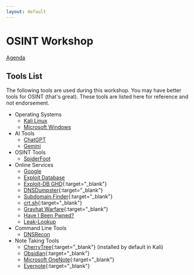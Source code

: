 ```yaml
---
layout: default
---
```


# OSINT Workshop
[Agenda](./index.md)

## Tools List

The following tools are used during this workshop. You may have better tools for OSINT (that's great). These tools are listed here for reference and not endorsement.

* Operating Systems
    * [Kali Linux](https://www.kali.org/)
    * [Microsoft Windows](https://www.microsoft.com/en-us/windows?r=1)
* AI Tools
    * [ChatGPT](https://chatgpt.com/)
    * [Gemini](https://gemini.google.com/app)
* OSINT Tools
    * [SpiderFoot](https://github.com/smicallef/spiderfoot)
* Online Services
    * [Google](https://google.com)
    * [Exploit Database](https://www.exploit-db.com/)
    * [Exploit-DB GHD](https://www.exploit-db.com/google-hacking-database){:target="_blank"}
    * [DNSDumpster](https://dnsdumpster.com/){:target="_blank"}
    * [Subdomain Finder](https://subdomainfinder.c99.nl/){:target="_blank"}
    * [crt.sh](https://crt.sh/){:target="_blank"}
    * [Grayhat Warfare](https://grayhatwarfare.com/){:target="_blank"}
    * [Have I Been Pwned?](https://haveibeenpwned.com/)
    * [Leak-Lookup](https://leak-lookup.com/)
* Command Line Tools
    * [DNSRecon](https://github.com/darkoperator/dnsrecon)
* Note Taking Tools
    * [CherryTree](https://www.giuspen.net/cherrytree/){:target="_blank"} (installed by default in Kali) 
    * [Obsidian](https://obsidian.md/){:target="_blank"}
    * [Microsoft OneNote](https://www.microsoft.com/en-us/microsoft-365/onenote/digital-note-taking-app){:target="_blank"}
    * [Evernote](https://evernote.com/){:target="_blank"}